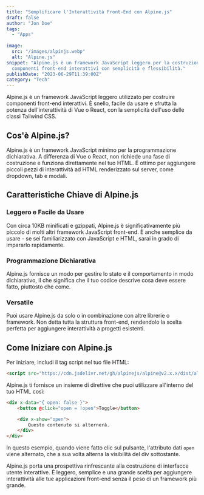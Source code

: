 ```yaml
---
title: "Semplificare l'Interattività Front-End con Alpine.js"
draft: false
author: "Jon Doe"
tags:
  - "Apps"
  
image:
  src: "/images/alpinjs.webp"
  alt: "Alpine.js"
snippet: "Alpine.js è un framework JavaScript leggero per la costruzione di
  componenti front-end interattivi con semplicità e flessibilità."
publishDate: "2023-06-29T11:39:00Z"
category: "Tech"
---
```


Alpine.js è un framework JavaScript leggero utilizzato per costruire componenti front-end interattivi. È snello, facile da usare e sfrutta la potenza dell'interattività di Vue o React, con la semplicità dell'uso delle classi Tailwind CSS.

## Cos'è Alpine.js?

Alpine.js è un framework JavaScript minimo per la programmazione dichiarativa. A differenza di Vue o React, non richiede una fase di costruzione e funziona direttamente nel tuo HTML. È ottimo per aggiungere piccoli pezzi di interattività ad HTML renderizzato sul server, come dropdown, tab e modali.

## Caratteristiche Chiave di Alpine.js

### Leggero e Facile da Usare

Con circa 10KB minificati e gzippati, Alpine.js è significativamente più piccolo di molti altri framework JavaScript front-end. È anche semplice da usare - se sei familiarizzato con JavaScript e HTML, sarai in grado di impararlo rapidamente.

### Programmazione Dichiarativa

Alpine.js fornisce un modo per gestire lo stato e il comportamento in modo dichiarativo, il che significa che il tuo codice descrive cosa deve essere fatto, piuttosto che come.

### Versatile

Puoi usare Alpine.js da solo o in combinazione con altre librerie o framework. Non detta tutta la struttura front-end, rendendolo la scelta perfetta per aggiungere interattività a progetti esistenti.

## Come Iniziare con Alpine.js

Per iniziare, includi il tag script nel tuo file HTML:

```html
<script src="https://cdn.jsdelivr.net/gh/alpinejs/alpine@v2.x.x/dist/alpine.min.js" defer></script>
```

Alpine.js ti fornisce un insieme di direttive che puoi utilizzare all'interno del tuo HTML così:

```html
<div x-data="{ open: false }">
    <button @click="open = !open">Toggle</button>

    <div x-show="open">
        Questo contenuto si alternerà.
    </div>
</div>
```


In questo esempio, quando viene fatto clic sul pulsante, l'attributo dati `open` viene alternato, che a sua volta alterna la visibilità del div sottostante.

Alpine.js porta una prospettiva rinfrescante alla costruzione di interfacce utente interattive. È leggero, semplice e una grande scelta per aggiungere interattività alle tue applicazioni front-end senza il peso di un framework più grande.